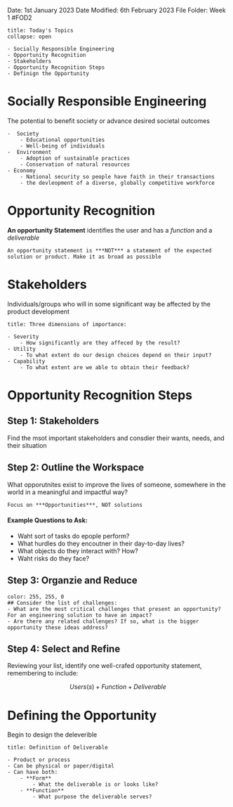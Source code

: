 Date: 1st January 2023
Date Modified: 6th February 2023
File Folder: Week 1
#FOD2  

```ad-abstract
title: Today's Topics
collapse: open

- Socially Responsible Engineering
- Opportunity Recognition
- Stakeholders
- Opportunity Recognition Steps
- Definign the Opportunity

```


# Socially Responsible Engineering

The potential to benefit society or advance desired societal outcomes

```ad-example
-  Society
	- Educational opportunities
	- Well-being of individuals
-  Environment
	- Adoption of sustainable practices
	- Conservation of natural resources
- Economy
	- National security so people have faith in their transactions
	- the devleopment of a diverse, globally competitive workforce
```

# Opportunity Recognition

**An opportunity Statement** identifies the user and has a _function_ and a *deliverable*

```ad-important
An opportunity statement is ***NOT*** a statement of the expected solution or product. Make it as broad as possible
```

# Stakeholders

Individuals/groups who will in some significant way be affected by the product development

```ad-tldr
title: Three dimensions of importance:

- Severity
	- How significantly are they affeced by the result?
- Utility
	- To what extent do our design choices depend on their input?
- Capability
	- To what extent are we able to obtain their feedback?
```

# Opportunity Recognition Steps

## Step 1: Stakeholders

Find the msot important stakeholders and consdier their wants, needs, and their situation

## Step 2: Outline the Workspace

What opporutnites exist to improve the lives of someone, somewhere in the world in a meaningful and impactful way?

```ad-warning
Focus on ***Opportunities***, NOT solutions
```

#### Example Questions to Ask:
- Waht sort of tasks do epople perform?
- What hurdles do they encoutner in their day-to-day lives?
- What objects do they interact with? How?
- Waht risks do they face?

## Step 3: Organzie and Reduce

```ad-example
color: 255, 255, 0
## Consider the list of challenges:
- What are the most critical challenges that present an opportunity? For an engineering solution to have an impact?
- Are there any related challenges? If so, what is the bigger opportunity these ideas address?
```

## Step 4: Select and Refine

Reviewing your list, identify one well-crafed opportunity statement, remembering to include:

$$Users(s) + Function + Deliverable$$

# Defining the Opportunity

Begin to design the deleverible

```ad-abstract
title: Definition of Deliverable

- Product or process
- Can be physical or paper/digital
- Can have both:
	- **Form**
		- What the deliverable is or looks like?
	- **Function**
		- What purpose the deliverable serves?
```

